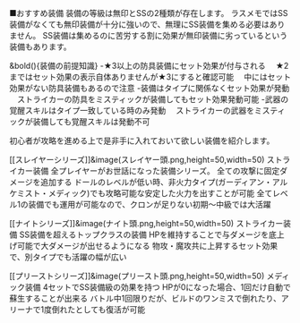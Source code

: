 ■おすすめ装備
装備の等級は無印とSSの2種類が存在します。
ラスメモではSS装備がなくても無印装備が十分に強いので、無理にSS装備を集める必要はありません。
SS装備は集めるのに苦労する割に効果が無印装備に劣っているという装備もあります。

&bold(){装備の前提知識}
-★3以上の防具装備にセット効果が付与される
　★2まではセット効果の表示自体ありませんが★3にすると確認可能
　中にはセット効果がない防具装備もあるので注意
-装備はタイプに関係なくセット効果が発動
　ストライカーの防具をミスティックが装備してもセット効果発動可能
-武器の覚醒スキルはタイプ一致している時のみ発動
　ストライカーの武器をミスティックが装備しても覚醒スキルは発動不可

初心者が攻略を進める上で是非手に入れておいて欲しい装備を紹介します。

[[スレイヤーシリーズ]]&image(スレイヤー頭.png,height=50,width=50)
ストライカー装備
全プレイヤーがお世話になった装備シリーズ。
全ての攻撃に固定ダメージを追加する
ドールのレベルが低い時、非火力タイプ(ガーディアン・アルケミスト・メディック)でも攻略可能な安定した火力を出すことが可能
全てレベル1の装備でも運用が可能なので、クロンが足りない初期～中級では大活躍

[[ナイトシリーズ]]&image(ナイト頭.png,height=50,width=50)
ストライカー装備
SS装備を超えるトップクラスの装備
HPを維持することで与ダメージを底上げ可能で大ダメージが出せるようになる
物攻・魔攻共に上昇するセット効果で、別タイプでも活躍の幅が広い

[[プリーストシリーズ]]&image(プリースト頭.png,height=50,width=50)
メディック装備
4セットでSS装備級の効果を持つ
HPが0になった場合、1回だけ自動で蘇生することが出来る
バトル中1回限りだが、ビルドのワンミスで倒れたり、アリーナで1度倒れたとしても復活が可能